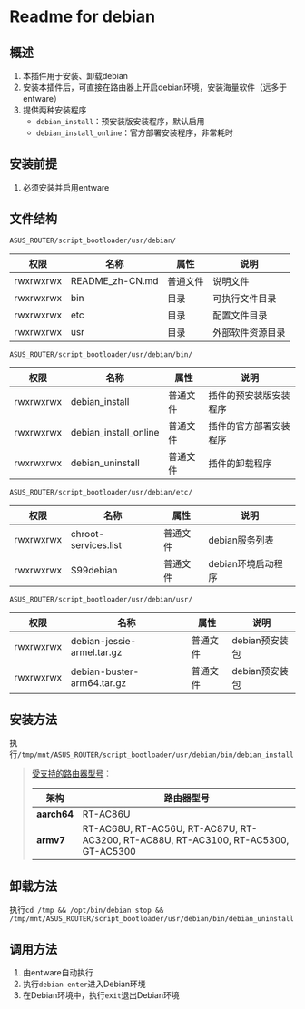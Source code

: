 # Readme for debian

## 概述

1. 本插件用于安装、卸载debian
2. 安装本插件后，可直接在路由器上开启debian环境，安装海量软件（远多于entware）
3. 提供两种安装程序
   - `debian_install`：预安装版安装程序，默认启用
   - `debian_install_online`：官方部署安装程序，非常耗时

## 安装前提

1. 必须安装并启用entware

## 文件结构

`ASUS_ROUTER/script_bootloader/usr/debian/`

| 权限      | 名称            | 属性     | 说明             |
| --------- | --------------- | -------- | ---------------- |
| rwxrwxrwx | README_zh-CN.md | 普通文件 | 说明文件         |
| rwxrwxrwx | bin             | 目录     | 可执行文件目录   |
| rwxrwxrwx | etc             | 目录     | 配置文件目录     |
| rwxrwxrwx | usr             | 目录     | 外部软件资源目录 |

`ASUS_ROUTER/script_bootloader/usr/debian/bin/`

| 权限      | 名称                  | 属性     | 说明                   |
| --------- | --------------------- | -------- | ---------------------- |
| rwxrwxrwx | debian_install        | 普通文件 | 插件的预安装版安装程序 |
| rwxrwxrwx | debian_install_online | 普通文件 | 插件的官方部署安装程序 |
| rwxrwxrwx | debian_uninstall      | 普通文件 | 插件的卸载程序         |

`ASUS_ROUTER/script_bootloader/usr/debian/etc/`

| 权限      | 名称                 | 属性     | 说明               |
| --------- | -------------------- | -------- | ------------------ |
| rwxrwxrwx | chroot-services.list | 普通文件 | debian服务列表     |
| rwxrwxrwx | S99debian            | 普通文件 | debian环境启动程序 |

`ASUS_ROUTER/script_bootloader/usr/debian/usr/`

| 权限      | 名称                       | 属性     | 说明           |
| --------- | -------------------------- | -------- | -------------- |
| rwxrwxrwx | debian-jessie-armel.tar.gz | 普通文件 | debian预安装包 |
| rwxrwxrwx | debian-buster-arm64.tar.gz | 普通文件 | debian预安装包 |

## 安装方法

执行`/tmp/mnt/ASUS_ROUTER/script_bootloader/usr/debian/bin/debian_install`

   > [受支持的路由器型号](https://github.com/Entware/Entware/wiki/Install-on-Asus-stock-firmware)：
   >
   > | 架构        | 路由器型号                                                                         |
   > | ----------- | ---------------------------------------------------------------------------------- |
   > | **aarch64** | RT-AC86U                                                                           |
   > | **armv7**   | RT-AC68U, RT-AC56U, RT-AC87U, RT-AC3200, RT-AC88U, RT-AC3100, RT-AC5300, GT-AC5300 |

## 卸载方法

执行`cd /tmp && /opt/bin/debian stop && /tmp/mnt/ASUS_ROUTER/script_bootloader/usr/debian/bin/debian_uninstall`

## 调用方法

1. 由entware自动执行
2. 执行`debian enter`进入Debian环境
3. 在Debian环境中，执行`exit`退出Debian环境